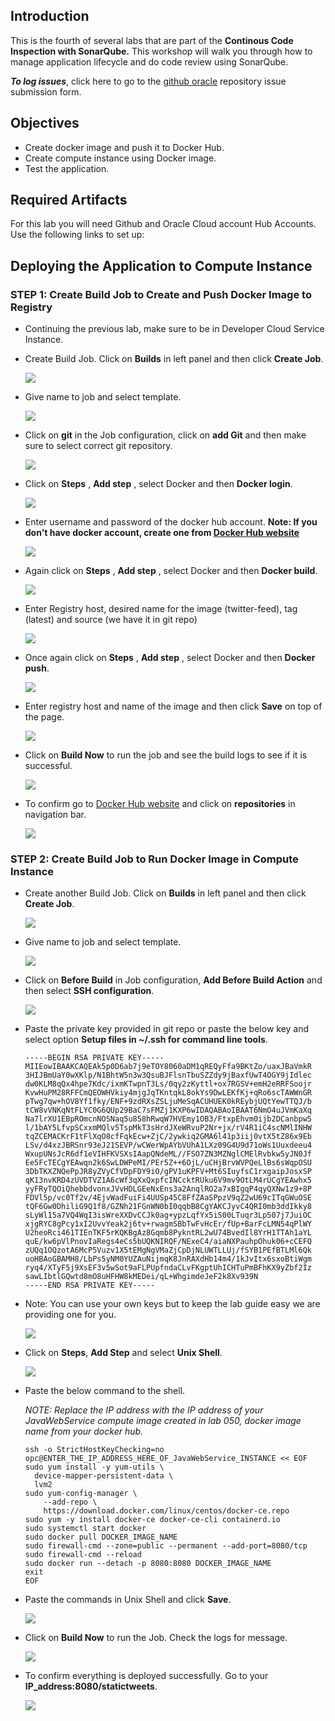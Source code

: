 

## Introduction

This is the fourth of several labs that are part of the **Continous Code Inspection with SonarQube.** This workshop will walk you through how to manage application lifecycle and do code review using SonarQube.

**_To log issues_**, click here to go to the [github oracle](https://github.com/oracle/learning-library/issues/new) repository issue submission form.

## Objectives

- Create docker image and push it to Docker Hub.
- Create compute instance using Docker image.
- Test the application.

## Required Artifacts

For this lab you will need Github and Oracle Cloud account Hub Accounts. Use the following links to set up:

## Deploying the Application to Compute Instance

### **STEP 1**: Create Build Job to Create and Push Docker Image to Registry

- Continuing the previous lab, make sure to be in Developer Cloud Service Instance.
- Create Build Job. Click on **Builds** in left panel and then click **Create Job**.

    ![](images/400/1.png)

- Give name to job and select template.

    ![](images/400/2.png)

- Click on **git** in the Job configuration, click on **add Git** and then make sure to select correct git repository.

    ![](images/400/3.png)

- Click on **Steps** , **Add step** , select Docker and then **Docker login**.

    ![](images/400/4.png)

- Enter username and password of the docker hub account. **Note: If you don't have docker account, create one from [Docker Hub website](https://hub.docker.com)**

    ![](images/400/5.png)

- Again click on **Steps** , **Add step** , select Docker and then **Docker build**.

    ![](images/400/6.png)

- Enter Registry host, desired name for the image (twitter-feed), tag (latest) and source (we have it in git repo)

    ![](images/400/7.png)

- Once again click on **Steps** , **Add step** , select Docker and then **Docker push**.

    ![](images/400/8.png)

- Enter registry host and name of the image and then click **Save** on top of the page.

    ![](images/400/9.png)

- Click on **Build Now** to run the job and see the build logs to see if it is successful.

    ![](images/400/9-1.png)

- To confirm go to [Docker Hub website](https://hub.docker.com) and click on **repositories** in navigation bar.

    ![](images/400/10.png)

### **STEP 2**: Create Build Job to Run Docker Image in Compute Instance

- Create another Build Job. Click on **Builds** in left panel and then click **Create Job**.

    ![](images/400/1.png)

- Give name to job and select template.

    ![](images/400/11.png)

- Click on **Before Build** in Job configuration, **Add Before Build Action** and then select **SSH configuration**.

    ![](images/400/12.png)

- Paste the private key provided in git repo or paste the below key and select option **Setup files in ~/.ssh for command line tools**.

  ```
  -----BEGIN RSA PRIVATE KEY-----
  MIIEowIBAAKCAQEAk5p0D6ab7j9eTOY8060aDM1qREQyFfa9BKtZo/uaxJBaVmkR
  3HIJBmUaY0wXKlp/N1BhtW5n3w3QsuBJFlsnTbuSZZdy9jBaxfUwT4OGY9jIdlec
  dw0KLM8qQx4hpe7Kdc/ixmKTwpnT3Ls/0qy2zKyttl+ox7RGSV+emH2eRRFSoojr
  KvwHuPM28RFFCmQEOWHVkiy4mjgJqTKntqkL8okYs9DwLEKfKj+qRo6scTAWWnGR
  pTwg7qw+hOV8Yf1fky/ENF+9zdRXsZSLjuMeSqACUHUEK0kREybjUQtYewTTQJ/b
  tCW8vVNKqNtFLYC0G6QUp29BaC7sFMZj1KXP6wIDAQABAoIBAAT6NmO4uJVmKaXq
  Na7lrXU1EBpROmcnNOSNaq5u858hRwqW7HVEmy1OB3/FtxpEhvm0ijb2DCanbpw5
  l/1bAY5LfvpSCxxmMQlv5TspMkT3sHrdJXeWRvuP2Nr+jx/rV4R1iC4scNMlINHW
  tqZCEMACKrF1tFlXqO8cfFqkEcw+ZjC/2ywkiq2GMA6l41p3iij0vtX5tZ86x9Eb
  LSv/d4xzJBRSnr93eJ21SEVP/wCWerWpAYbVUhA1LXz09G4U9d71oWs1Uuxdeeu4
  WxupUNsJcR6df1eVIHFKVSXsIAapQNdeML//FSO7ZN3MZNglCMElRvbkw5yJN0Jf
  Ee5FcTECgYEAwqn2k6SwLDWPeMI/PEr5Z++6OjL/uCHjBrvWVPQeLlBs6sWqpOSU
  3DbTKXZNQePpJR8yZVyCfVDpFDY9iO/gPV1uKPFV+Mt6SIuyfsC1rxgaipJosxSP
  qK13nvKRD4zUVDTVZ1A6cWf3qXxQxpfcINCcktRUku6V9mv9OtLM4rUCgYEAwhx5
  yyFRyTQOiQhebbdvonxJVvHDLGEeNxEns3a2AnqlRO2a7xBIgqP4qyQXNw1z9+8P
  FDVl5p/vc0Tf2v/4EjvWadFuiFi4UUSp45C8FfZAaSPpzV9qZ2wU69cITqGWuOSE
  tQF6Gw0DhiliG9Q1f8/GZNh21FGnWN0bI0qqbB8CgYAKCJyvC4QRI0mb3ddIkky8
  sLyWl15a7VQ4WqI3isWreXXDvCCJk0ag+ypzLqfYx5iS00LTuqr3Lp507j7JuiOC
  xjgRYC8gPcy1xI2UvvYeak2j6tv+rwagmSBbTwFvHcEr/fUp+BarFcLMN54qPlWY
  U2heoRci461TIEnTKF5rKQKBgAz8Gqmb8PykntRL2wU74BvedIl8YrH1TTAh1aYL
  quE/kw6pVlPnovIaRegs4eCs5bUQKNIRQF/NExeC4/aiaNXPauhpOhuk06+cCEFQ
  zUQq1OQzotA6McP5Vuzv1X5tEMgNgVMaZjCpDjNLUWTLLUj/fSYB1PEfBTLMl6Qk
  uoHBAoGBAMH8/LbPs5yNM0YUZAuNijmqK8JnRAXdHb14m4/1kJvItx6sxoBtiWgm
  ryq4/XTyF5j9XsEF3v5wSot9aFLPUpfndaCLvFKgptUhICHTuPmBFhKX9yZbf2Iz
  sawLIbtlGQwtd8mO8uHFHW8kMEDei/qL+WhgimdeJeF2k8Xv939N
  -----END RSA PRIVATE KEY-----
  ```
- Note: You can use your own keys but to keep the lab guide easy we are providing one for you.

    ![](images/400/13.png)

- Click on **Steps**, **Add Step** and select **Unix Shell**.

    ![](images/400/14.png)

- Paste the below command to the shell.

  _NOTE: Replace the IP address with the IP address of your JavaWebService compute image created in lab 050, docker image name from your docker hub._

  ```
  ssh -o StrictHostKeyChecking=no opc@ENTER_THE_IP_ADDRESS_HERE_OF_JavaWebService_INSTANCE << EOF
  sudo yum install -y yum-utils \
    device-mapper-persistent-data \
    lvm2
  sudo yum-config-manager \
      --add-repo \
      https://download.docker.com/linux/centos/docker-ce.repo
  sudo yum -y install docker-ce docker-ce-cli containerd.io
  sudo systemctl start docker
  sudo docker pull DOCKER_IMAGE_NAME
  sudo firewall-cmd --zone=public --permanent --add-port=8080/tcp
  sudo firewall-cmd --reload
  sudo docker run --detach -p 8080:8080 DOCKER_IMAGE_NAME
  exit
  EOF
  ```



- Paste the commands in Unix Shell and click **Save**.

    ![](images/400/15.png)

- Click on **Build Now** to run the Job. Check the logs for message.

    ![](images/400/16.png)

- To confirm everything is deployed successfully. Go to your **IP_address:8080/statictweets**.

    ![](images/400/17.png)
